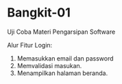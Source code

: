 # Bangkit-01
Uji Coba Materi Pengarsipan Software

Alur Fitur Login:
1. Memasukkan email dan password
2. Memvalidasi masukan.
3. Menampilkan halaman beranda.
